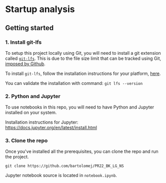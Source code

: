 # Startup analysis

## Getting started

### 1. Install git-lfs
To setup this project locally using Git, you will need to install a git extension called [`git-lfs`](https://github.com/git-lfs/git-lfs). This is due to the file size limit that can be tracked using Git, [imposed by Github](https://docs.github.com/en/repositories/working-with-files/managing-large-files/about-large-files-on-github#about-size-limits-on-github).

To install `git-lfs`, follow the installation instructions for your platform, [here](https://github.com/git-lfs/git-lfs/wiki/Installation).

You can validate the installation with command: `git lfs --version `

### 2. Python and Jupyter

To use notebooks in this repo, you will need to have Python and Jupyter installed on your system.

Installation instructions for Jupyter: https://docs.jupyter.org/en/latest/install.html

### 3. Clone the repo

Once you've installed all the prerequisites, you can clone the repo and run the project.

```shell
git clone https://github.com/bartolomej/PR22_BK_LG_NS
```

Jupyter notebook source is located in `notebook.ipynb`.